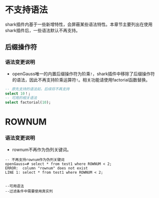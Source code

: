 # 不支持语法

shark插件内基于一些新增特性，会屏蔽某些语法特性。本章节主要列出在使用shark插件后，一些语法默认不再支持。

## 后缀操作符

### 语法变更说明

- openGauss唯一的内置后缀操作符为阶乘`!`，shark插件中移除了后缀操作符的语法，因此不再支持阶乘运算符`!`。相关功能请使用factorial函数替换。

```sql
-- 原先支持的语法如，后续将不再支持
select 10！;
-- 可用的相关语法
select factorial(10);
```

# ROWNUM

### 语法变更说明

- rownum不再作为伪列关键词。

```
-- 不再支持rownum作为伪列关键词
openGauss=# select * from test1 where ROWNUM < 2;
ERROR:  column "rownum" does not exist
LINE 1: select * from test1 where ROWNUM < 2;
                                  ^

--可用语法
--过滤条件中需要使用真实列
```

